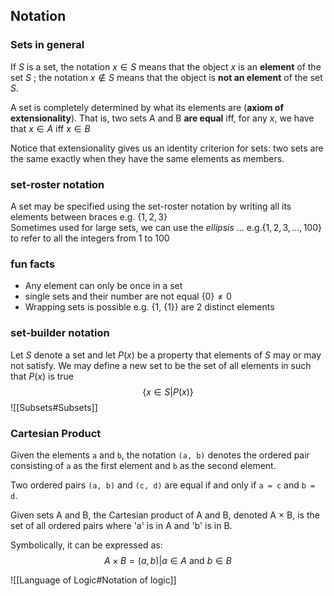 ## Notation
### Sets in general
If $S$ is a set, the notation $x \in S$  means that the object $x$ is an **element** of the set $S$ ; the notation $x \notin S$  means that the object is **not an element** of the set $S$.

A set is completely determined by what its elements are (**axiom of extensionality**). That is, two sets A and B **are equal** iff, for any $x$, we have that $x \in A$ iff $x\in B$ 

Notice that extensionality gives us an identity criterion for sets: two sets are the same exactly when they have the same elements as members.
### set-roster notation
A set may be specified using the set-roster notation by writing all its elements between braces e.g. $\{1,2,3\}$  
Sometimes used for large sets, we can use the *ellipsis* $...$ e.g.$\{1,2,3,...,100\}$ to refer to all the integers from 1 to 100

### fun facts
- Any element can only be once in a set
- single sets and their number are not equal $\{0\}\neq 0$ 
- Wrapping sets is possible e.g. {1, {1}} are 2 distinct elements

### set-builder notation
Let $S$ denote a set and let $P(x)$ be a property that elements of  $S$ may or may not satisfy. We may define a new set to be the set of all elements in such that $P(x)$ is true
$$
	\{x\in S | P(x) \}
$$
![[Subsets#Subsets]]
### Cartesian Product
Given the elements `a` and `b`, the notation `(a, b)` denotes the ordered pair consisting of `a` as the first element and `b` as the second element.

Two ordered pairs `(a, b)` and `(c, d)` are equal if and only if `a = c` and `b = d`.

Given sets A and B, the Cartesian product of A and B, denoted A × B, is the set of all ordered pairs where 'a' is in A and 'b' is in B.

Symbolically, it can be expressed as:
$$
A × B = {(a, b) | a ∈ A \ \textrm{and} \ b ∈ B}
$$

![[Language of Logic#Notation of logic]]
